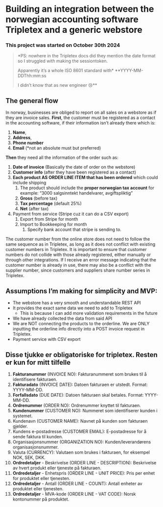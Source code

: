 # Building an integration between the norwegian accounting software Tripletex and a generic webstore

### This project was started on October 30th 2024

> *PS: nowhere in the Tripletex docs did they mention the date format so I struggled with making the sessiontoken. 
>
>Apparently it’s a whole ISO 8601 standard with* **YYYY-MM-DDThh:mm:ss
>
>I didn’t know that as new engineer 😢**


## The general flow

In norway, businesses are obliged to report on all sales on a webstore as if they are invoice sales. **First**, the customer must be registered as a contact in the accounting software, if their information isn’t already there which is:

1. **Name**,
2. **Address**,
3. **Phone number**
4. **Email** (*not an absolute must but preferred)

**Then** they need all the information of the order such as:

1. **Date of invoice** (Basically the date of order on the webstore)
2. **Customer info** (after they have been registered as a contact)
3. **Each product AS ORDER LINE ITEM that has been ordered** which could include shipping
    1. The product should include the **proper norwegian tax account** for example: “3000 salgsinntekt handelvarer, avgiftspliktig”
    2. **Gross** (before tax)
    3. **Tax percentage** (default 25%)
    4. **Net** (after tax)
4. Payment from service (Stripe cuz it can do a CSV export)
    1. Export from Stripe for month
    2. Import to Bookkeeping for month
        1. Specify bank account that stripe is sending to.

The customer number from the online store does not need to follow the same sequence as in Tripletex, as long as it does not conflict with existing customer numbers in Tripletex. It is important to ensure that customer numbers do not collide with those already registered, either manually or through other integrations. If I receive an error message indicating that the customer number is already in use, there may also be a conflict with the supplier number, since customers and suppliers share number series in Tripletex.

## Assumptions I’m making for simplicity and MVP:

- The webstore has a very smooth and understandable REST API
- It provides the exact same data we need to add to Tripletex
    - This is because I can add more validation requirements in the future
- We have already collected the data from said API
- We are NOT connecting the products to the orderline. We are ONLY inputting the orderline info directly into a POST invoice request in Tripletex.
- Payment service with CSV export

## Disse tjukke er obligatoriske for tripletex. Resten er kun for mitt tilfelle

1. **Fakturanummer** (INVOICE NO): Fakturanummeret som brukes til å identifisere fakturaen.
2. **Fakturadato** (INVOICE DATE): Datoen fakturaen er utstedt. Format: YYYY-MM-DD.
3. **Forfallsdato** (DUE DATE): Datoen fakturaen skal betales. Format: YYYY-MM-DD.
4. **Ordrenummer** (ORDER NO): Ordrenummer knyttet til fakturaen.
5. **Kundenummer** (CUSTOMER NO): Nummeret som identifiserer kunden i systemet.
6. Kundenavn (CUSTOMER NAME): Navnet på kunden som fakturaen gjelder.
7. Kundens e-postadresse (CUSTOMER EMAIL): E-postadresse for å sende faktura til kunden.
8. Organisasjonsnummer (ORGANIZATION NO): Kunden/leverandørens organisasjonsnummer.
9. Valuta (CURRENCY): Valutaen som brukes i fakturaen, for eksempel NOK, SEK, DKK.
10. **Ordredetaljer** - Beskrivelse (ORDER LINE - DESCRIPTION): Beskrivelse av hvert produkt eller tjeneste på fakturaen.
11. **Ordredetaljer** - Enhetspris (ORDER LINE - UNIT PRICE): Pris per enhet for produktet eller tjenesten.
12. **Ordredetaljer** - Antall (ORDER LINE - COUNT): Antall enheter av produktet eller tjenesten.
13. **Ordredetaljer** - MVA-kode (ORDER LINE - VAT CODE): Norsk kontonummer på produktet.